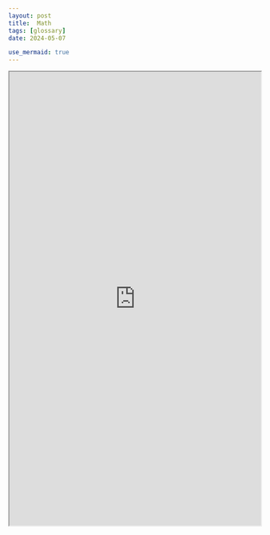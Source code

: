 ```yaml
---
layout: post
title:  Math
tags: [glossary]
date: 2024-05-07

use_mermaid: true
---
```


<iframe src="https://docs.google.com/spreadsheets/d/e/2PACX-1vQqqf3d8K7yFOAsYDtLbfTfhaIoYeBgUT1fQybI8k7D20-7E29TLlk-B7NUf9cnkOi5ydB8m-kkzZCJ/pubhtml?gid=0&amp;single=true&amp;widget=true&amp;headers=false" width='100%' height =908></iframe>

